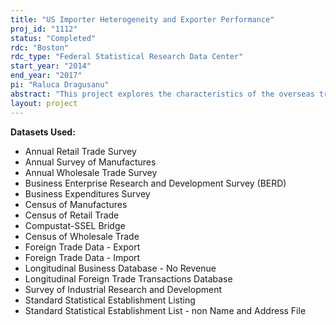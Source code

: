 ```yaml
---
title: "US Importer Heterogeneity and Exporter Performance"
proj_id: "1112"
status: "Completed"
rdc: "Boston"
rdc_type: "Federal Statistical Research Data Center"
start_year: "2014"
end_year: "2017"
pi: "Raluca Dragusanu"
abstract: "This project explores the characteristics of the overseas trading partners, and how the various dimensions of U.S. importer heterogeneity, characteristics of U.S. importers, and importer types affects the performance of exporting firms in the manufacturing sector in India over time. The project will match a database of Indian firms provided by the Center for Monitoring Indian Economy (CMIE)-Prowess with the Longitudinal Firm Trade Transactions Database (LFTTD). The LFTTD can credibly establish a causal relationship between U.S. importer types and their characteristics, on the one hand, and the productivity of Indian firms, as well as identify the mechanisms that can explain these relationships. This research will produce estimates of the nature of adjustment of U.S. imports during large crises, and if import adjustments happen at the extensive margin, with U.S. importers dropping overseas suppliers, or at the intensive margin, with importers adjusting downward the quantity purchased from each supplier. "
layout: project
---
```


**Datasets Used:**

  - Annual Retail Trade Survey 
  - Annual Survey of Manufactures 
  - Annual Wholesale Trade Survey 
  - Business Enterprise Research and Development Survey (BERD) 
  - Business Expenditures Survey 
  - Census of Manufactures 
  - Census of Retail Trade 
  - Compustat-SSEL Bridge 
  - Census of Wholesale Trade 
  - Foreign Trade Data - Export 
  - Foreign Trade Data - Import 
  - Longitudinal Business Database - No Revenue 
  - Longitudinal Foreign Trade Transactions Database 
  - Survey of Industrial Research and Development 
  - Standard Statistical Establishment Listing 
  - Standard Statistical Establishment List - non Name and Address File 

